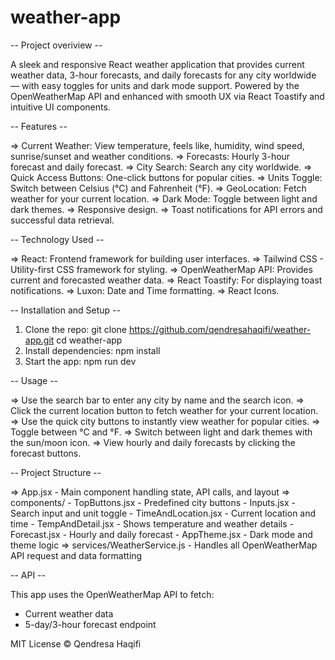# weather-app

-- Project overiview --

A sleek and responsive React weather application that provides current weather data, 3-hour forecasts, and daily forecasts for any city worldwide — with easy toggles for units and dark mode support. Powered by the OpenWeatherMap API and enhanced with smooth UX via React Toastify and intuitive UI components.


-- Features --

=> Current Weather: View temperature, feels like, humidity, wind speed, sunrise/sunset and weather conditions.
=> Forecasts: Hourly 3-hour forecast and daily forecast.
=> City Search: Search any city worldwide.
=> Quick Access Buttons: One-click buttons for popular cities.
=> Units Toggle: Switch between Celsius (°C) and Fahrenheit (°F).
=> GeoLocation: Fetch weather for your current location.
=> Dark Mode: Toggle between light and dark themes.
=> Responsive design.
=> Toast notifications for API errors and successful data retrieval.

-- Technology Used --

=> React: Frontend framework for building user interfaces.
=> Tailwind CSS - Utility-first CSS framework for styling.
=> OpenWeatherMap API: Provides current and forecasted weather data.
=> React Toastify: For displaying toast notifications.
=> Luxon: Date and Time formatting.
=> React Icons.

-- Installation and Setup --

1. Clone the repo:
    git clone https://github.com/qendresahaqifi/weather-app.git
    cd weather-app
2. Install dependencies:
    npm install
3. Start the app:
    npm run dev


-- Usage --

=> Use the search bar to enter any city by name and the search icon.
=> Click the current location button to fetch weather for your current location.
=> Use the quick city buttons to instantly view weather for popular cities.
=> Toggle between °C and °F.
=> Switch between light and dark themes with the sun/moon icon.
=> View hourly and daily forecasts by clicking the forecast buttons.


-- Project Structure --

=> App.jsx - Main component handling state, API calls, and layout
=> components/
    - TopButtons.jsx - Predefined city buttons
    - Inputs.jsx - Search input and unit toggle
    - TimeAndLocation.jsx - Current location and time
    - TempAndDetail.jsx - Shows temperature and weather details
    - Forecast.jsx - Hourly and daily forecast
    - AppTheme.jsx - Dark mode and theme logic
=> services/WeatherService.js - Handles all OpenWeatherMap API request and data formatting


-- API --

This app uses the OpenWeatherMap API to fetch:
- Current weather data
- 5-day/3-hour forecast endpoint


MIT License © Qendresa Haqifi